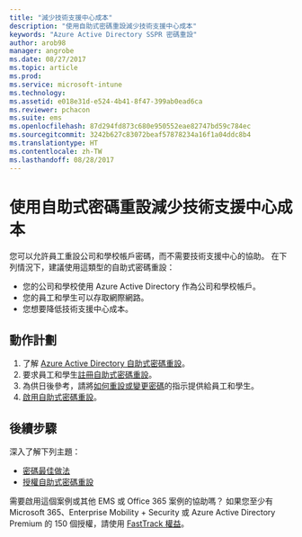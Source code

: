 ```yaml
---
title: "減少技術支援中心成本"
description: "使用自助式密碼重設減少技術支援中心成本"
keywords: "Azure Active Directory SSPR 密碼重設"
author: arob98
manager: angrobe
ms.date: 08/27/2017
ms.topic: article
ms.prod: 
ms.service: microsoft-intune
ms.technology: 
ms.assetid: e018e31d-e524-4b41-8f47-399ab0ead6ca
ms.reviewer: pchacon
ms.suite: ems
ms.openlocfilehash: 87d294fd873c680e950552eae82747bd59c784ec
ms.sourcegitcommit: 3242b627c83072beaf57878234a16f1a04ddc8b4
ms.translationtype: HT
ms.contentlocale: zh-TW
ms.lasthandoff: 08/28/2017
---
```

# <a name="reduce-help-desk-costs-with-self-service-password-reset"></a>使用自助式密碼重設減少技術支援中心成本

您可以允許員工重設公司和學校帳戶密碼，而不需要技術支援中心的協助。 在下列情況下，建議使用這類型的自助式密碼重設：
* 您的公司和學校使用 Azure Active Directory 作為公司和學校帳戶。
* 您的員工和學生可以存取網際網路。
* 您想要降低技術支援中心成本。

## <a name="action-plan"></a>動作計劃

1. 了解 [Azure Active Directory 自助式密碼重設](https://docs.microsoft.com/azure/active-directory/active-directory-passwords-overview)。 
2. 要求員工和學生[註冊自助式密碼重設](https://docs.microsoft.com/azure/active-directory/active-directory-passwords-reset-register)。
3. 為供日後參考，請將[如何重設或變更密碼](https://docs.microsoft.com/azure/active-directory/active-directory-passwords-update-your-own-password)的指示提供給員工和學生。
4. [啟用自助式密碼重設](https://docs.microsoft.com/azure/active-directory/active-directory-passwords-getting-started)。

## <a name="next-steps"></a>後續步驟

深入了解下列主題：
* [密碼最佳做法](https://docs.microsoft.com/azure/active-directory/active-directory-secure-passwordsd) 
* [授權自助式密碼重設](https://docs.microsoft.com/azure/active-directory/active-directory-secure-passwords)

需要啟用這個案例或其他 EMS 或 Office 365 案例的協助嗎？ 如果您至少有 Microsoft 365、Enterprise Mobility + Security 或 Azure Active Directory Premium 的 150 個授權，請使用 [FastTrack 權益](https://docs.microsoft.com/enterprise-mobility-security/solutions/enterprise-mobility-fasttrack-program)。